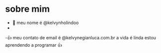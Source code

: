 # sobre mim
- 👋 meu nome é @kelvynholindoo
- 
-:+1: meu contato de email é @kelvynegianluca.com.br
a vida é linda 
estou aprendendo a programar 👍
